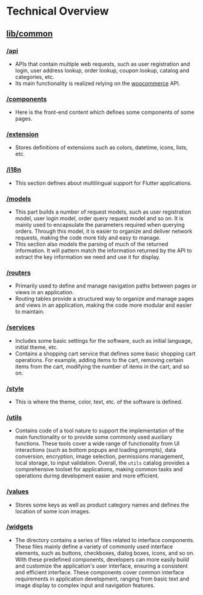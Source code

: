 # Technical Overview



## [lib/common](https://github.com/JoyfulTechLauncher/joyfulfashionista_app_beta/blob/59c0bd77d384e0c241ac6623cf8e926ca9f9774b/lib/common)

### [/api](https://github.com/JoyfulTechLauncher/joyfulfashionista_app_beta/blob/59c0bd77d384e0c241ac6623cf8e926ca9f9774b/lib/common/api)

- APIs that contain multiple web requests, such as user registration and login, user address lookup, order lookup, coupon lookup, catalog and categories, etc.
- Its main functionality is realized relying on the [woocommerce](https://woocommerce.github.io/woocommerce-rest-api-docs/v3.html?shell#) API.

### [/components](https://github.com/JoyfulTechLauncher/joyfulfashionista_app_beta/blob/59c0bd77d384e0c241ac6623cf8e926ca9f9774b/lib/common/components)

- Here is the front-end content which defines some components of some pages.

### [/extension](https://github.com/JoyfulTechLauncher/joyfulfashionista_app_beta/blob/59c0bd77d384e0c241ac6623cf8e926ca9f9774b/lib/common/extension)

- Stores definitions of extensions such as colors, datetime, icons, lists, etc.

### [/i18n](https://github.com/JoyfulTechLauncher/joyfulfashionista_app_beta/blob/59c0bd77d384e0c241ac6623cf8e926ca9f9774b/lib/common/i18n)

- This section defines about multilingual support for Flutter applications.

### [/models](https://github.com/JoyfulTechLauncher/joyfulfashionista_app_beta/blob/59c0bd77d384e0c241ac6623cf8e926ca9f9774b/lib/common/models)

- This part builds a number of request models, such as user registration model, user login model, order query request model and so on. It is mainly used to encapsulate the parameters required when querying orders. Through this model, it is easier to organize and deliver network requests, making the code more tidy and easy to manage.
- This section also models the parsing of much of the returned information. It will pattern match the information returned by the API to extract the key information we need and use it for display.

### [/routers](https://github.com/JoyfulTechLauncher/joyfulfashionista_app_beta/blob/59c0bd77d384e0c241ac6623cf8e926ca9f9774b/lib/common/routers)

- Primarily used to define and manage navigation paths between pages or views in an application.
- Routing tables provide a structured way to organize and manage pages and views in an application, making the code more modular and easier to maintain.

### [/services](https://github.com/JoyfulTechLauncher/joyfulfashionista_app_beta/blob/59c0bd77d384e0c241ac6623cf8e926ca9f9774b/lib/common/services)

- Includes some basic settings for the software, such as initial language, initial theme, etc.
- Contains a shopping cart service that defines some basic shopping cart operations. For example, adding items to the cart, removing certain items from the cart, modifying the number of items in the cart, and so on.

### [/style](https://github.com/JoyfulTechLauncher/joyfulfashionista_app_beta/blob/59c0bd77d384e0c241ac6623cf8e926ca9f9774b/lib/common/style)

- This is where the theme, color, text, etc. of the software is defined.

### [/utils](https://github.com/JoyfulTechLauncher/joyfulfashionista_app_beta/blob/59c0bd77d384e0c241ac6623cf8e926ca9f9774b/lib/common/utils)

- Contains code of a tool nature to support the implementation of the main functionality or to provide some commonly used auxiliary functions. These tools cover a wide range of functionality from UI interactions (such as bottom popups and loading prompts), data conversion, encryption, image selection, permissions management, local storage, to input validation. Overall, the `utils` catalog provides a comprehensive toolset for applications, making common tasks and operations during development easier and more efficient.

### [/values](https://github.com/JoyfulTechLauncher/joyfulfashionista_app_beta/blob/59c0bd77d384e0c241ac6623cf8e926ca9f9774b/lib/common/values)

- Stores some keys as well as product category names and defines the location of some icon images.

### [/widgets](https://github.com/JoyfulTechLauncher/joyfulfashionista_app_beta/blob/59c0bd77d384e0c241ac6623cf8e926ca9f9774b/lib/common/widgets)

- The directory contains a series of files related to interface components. These files mainly define a variety of commonly used interface elements, such as buttons, checkboxes, dialog boxes, icons, and so on. With these predefined components, developers can more easily build and customize the application's user interface, ensuring a consistent and efficient interface. These components cover common interface requirements in application development, ranging from basic text and image display to complex input and navigation features.

  